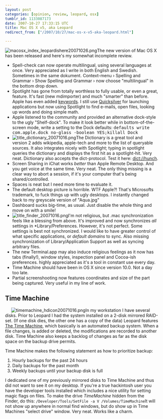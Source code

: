 ```yaml
---
layout: post
categories: [opinion, review, leopard, osx]
tumblr_id: 1133087173  
date: 2007-10-27 17:33:15 UTC
title: Mac OS X v5, aka Leopard
redirect_from: ["/2007/10/27/mac-os-x-v5-aka-leopard.html"]

---
```


<img src='/attachments/2007/10/macosx_index_leopardishere20071026.png' alt='macosx_index_leopardishere20071026.png' class="right" />The new version of Mac OS X has been released and here's my somewhat incomplete review.

<ul>
<li>Spell-check can now operate multilingual, using several languages at once. Very appreciated as I write in both English and Swedish. Sometimes in the same dokument. Context-menu › Spelling and Grammar › Show Spelling and Grammar › now choose "multilingual" in the bottom drop down.</li>
<li>Spotlight has gone from totally worthless to fully usable, or even a great, feature. It's fast (new mdimporter) and much "smarter" than before. Apple has even added <a href="http://www.usingmac.com/2007/11/22/leopard-optimizing-spotlight-search">keywords</a>. I still use <a href="http://blacktree.com/?quicksilver">Quicksilver</a> for launching applications but now using Spotlight to find e-mails, open files, looking up words and doing simple math.</li>
<li>Apple listened to the community and provided an alternative dock-style to the ugly "Shelf-dock". To make it look better while in bottom-of-the-screen mode, write a setting to the Dock defaults: <tt>defaults write com.apple.dock no-glass -boolean YES;killall Dock</tt></li>
<li><img src='/attachments/2007/10/title_dictionary_20071016.png' alt='title_dictionary_20071016.png' class="right"/>The Dictionary is a great tool and version 2 adds wikipedia, apple-tech and more to the list of queryable sources. It also integrates nicely with Spotlight; typing in spotlight queries the dictionary and displays the first hit as a spotlight-hit. Very neat. Dictionary also accepts the dict-protocol. Test it here: <a href="dict://hunch">dict://hunch</a>.</li>
<li>Screen Sharing in iChat works <em>better</em> than Apple Remote Desktop. And you get voice at the same time. Very neat. The only thing missing is a clear way to abort a session, if it's your computer that's being shared/controlled.</li>
<li>Spaces is neat but I need more time to evaluate it.</li>
<li>The default desktop picture is horrible. WTF Apple?! That's Microsofts trademark, to fuck things up with ugly desktops. I instantly changed back to my greyscale version of "Aqua.jpg"</li>
<li>Dashboard sucks big-time, as usual. Just disable the whole thing and move on with a smile!</li>
<li><img src='/attachments/2007/10/title_finder_20071016.png' alt='title_finder_20071016.png' class="right"/>I'm not religious, but .mac synchronization feels like a blessing from above. It's improved and now synchronizes <em>all</em> settings in *Library/Preferences. However, it's not perfect. Some settings is best not synchronized. I would like to have greater control of what specific applications, or <em>default domains</em> to sync. Also missing synchronization of Library/Application Support as well as syncing arbitrary files.</li>
<li>The new Terminal.app may also induce religious feelings as it now has tabs (finally!), window styles, inspection panel and Cocoa-ish preferences. highly appreciated as it's a tool in constant use every day.</li>
<li>Time Machine should have been in OS X since version 10.0. Not a day too late.</li>
<li>Partial screenshooting now features coordinates and size of the part being captured. Very useful in my line of work.</li>
</ul>

<h2>Time Machine</h2>
<img src='/attachments/2007/10/timemachine_hdicon20071016.png' alt='timemachine_hdicon20071016.png' class="right" style="margin-left:20px" />In my workstation I have several disks. Prior to Leopard I had the system installed on a 2-disk mirrored RAID-set. (If one disk dies, the other one has a copy of the data) Leopard features <a href="http://www.apple.com/macosx/features/timemachine.html">The Time Machine</a>, which basically is an automated backup system. When a file changes, is added or deleted, the modifications are recorded to another disk. Time Machine also keeps a backlog of changes as far as the disk space on the backup drive permits.

Time Machine makes the following statement as how to prioritize backup:
<ol>
<li>Hourly backups for the past 24 hours</li>
<li>Daily backups for the past month</li>
<li>Weekly backups until your backup disk is full</li>
</ol>

I dedicated one of my previously mirrored disks to Time Machine and thus did not want to see it on my desktop. If you're a true hackintosh user you have the developer tools installed which includes a nice utility for setting magic flags on files.
To make the drive <em>TimeMachine</em> hidden from the Finder, do this:
<code>/Developer/Tools/SetFile -a V /Volumes/TimeMachine</code>It will not show up anywhere in normal find windows, but do show up in Time Machines "select drive" window. Very neat. Works like a charm.



